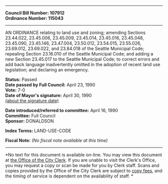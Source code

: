 * * * * *  
  
**Council Bill Number: [](#h0)[](#h2)107912**   
**Ordinance Number: 115043**  
  
* * * * *  
  
AN ORDINANCE relating to land use and zoning; amending Sections 23.44.022, 23.45.006, 23.45.009, 23.45.014, 23.45.016, 23.45.048, 23.45.090, 23.45.146, 23.47.004, 23.50.012, 23.54.015, 23.55.026, 23.69.012, 23.69.022, and 23.84.018 of the Seattle Municipal Code; repealing Section 23.16.010 of the Seattle Municipal Code; and adding a new Section 23.45.017 to the Seattle Municipal Code; to correct errors and add back language inadvertently omitted in the adoption of recent land use legislation; and declaring an emergency.  
  
**Status:** Passed   
**Date passed by Full Council:** April 23, 1990   
**Vote:** 7-0   
**Date of Mayor's signature:** April 30, 1990   
[(about the signature date)](/~public/approvaldate.htm)   
  
  
**Date introduced/referred to committee:** April 16, 1990   
**Committee:** Full Council   
**Sponsor:** DONALDSON   
  
**Index Terms:** LAND-USE-CODE  
  
**Fiscal Note:** *(No fiscal note available at this time)*  
  
* * * * *  
  
*No text for this document is available on-line. You may view this document at [the Office of the City Clerk](http://www.seattle.gov/leg/clerk/contactUs.htm). If you are unable to visit the Clerk's Office, you may request a copy or scan be made for you by Clerk staff. Scans and copies provided by the Office of the City Clerk are subject to [copy fees](http://clerk.seattle.gov/~public/clerkfees.htm), and the timing of service is dependent on the availability of staff. *  
  
  
